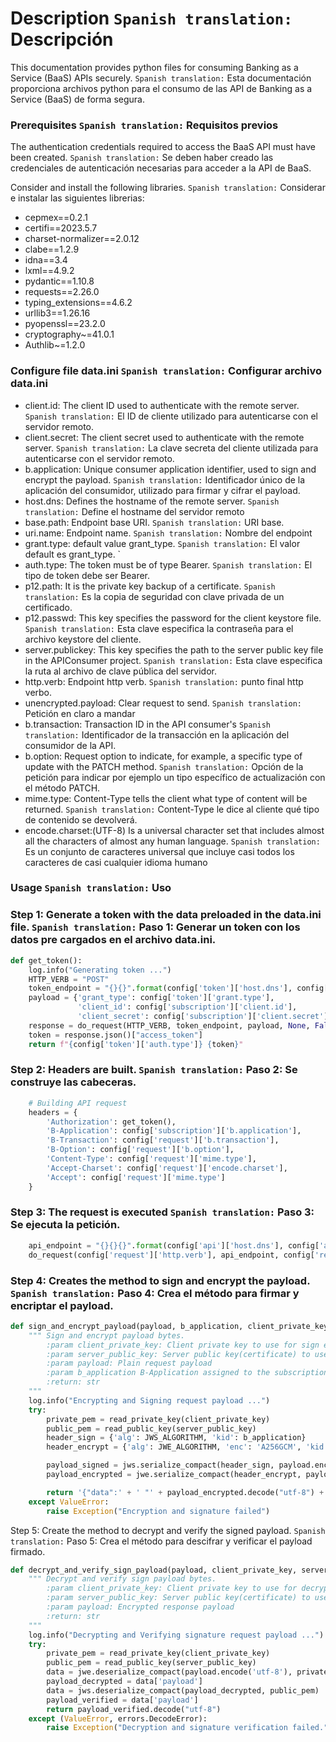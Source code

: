 # Description `Spanish translation:` Descripción

This documentation provides python files for consuming Banking as a Service (BaaS) APIs securely. `Spanish translation:` Esta documentación proporciona archivos python para el consumo de las API de Banking as a Service (BaaS) de forma segura.

### Prerequisites `Spanish translation:` Requisitos previos 

The authentication credentials required to access the BaaS API must have been created. `Spanish translation:` Se deben haber creado las credenciales de autenticación necesarias para acceder a la API de BaaS. 

Consider and install the following libraries. `Spanish translation:` Considerar e instalar las siguientes librerias:
* cepmex==0.2.1
* certifi==2023.5.7
* charset-normalizer==2.0.12
* clabe==1.2.9
* idna==3.4
* lxml==4.9.2
* pydantic==1.10.8
* requests==2.26.0
* typing_extensions==4.6.2
* urllib3==1.26.16
* pyopenssl==23.2.0
* cryptography~=41.0.1
* Authlib~=1.2.0

### Configure file data.ini `Spanish translation:` Configurar archivo data.ini
* client.id: The client ID used to authenticate with the remote server. `Spanish translation:` El ID de cliente utilizado para autenticarse con el servidor remoto. 
* client.secret: The client secret used to authenticate with the remote server. `Spanish translation:` La clave secreta del cliente utilizada para autenticarse con el servidor remoto.
* b.application: Unique consumer application identifier, used to sign and encrypt the payload. `Spanish translation:` Identificador único de la aplicación del consumidor, utilizado para firmar y cifrar el payload.
* host.dns: Defines the hostname of the remote server. `Spanish translation:` Define el hostname del servidor remoto
* base.path: Endpoint base URI.  `Spanish translation:` URI base.
* uri.name: Endpoint name. `Spanish translation:` Nombre del endpoint
* grant.type: default value grant_type. `Spanish translation:` El valor default es grant_type. `
* auth.type: The token must be of type Bearer. `Spanish translation:` El tipo de token debe ser Bearer.
* p12.path: It is the private key backup of a certificate. `Spanish translation:` Es la copia de seguridad con clave privada de un certificado.
* p12.passwd: This key specifies the password for the client keystore file. `Spanish translation:` Esta clave especifica la contraseña para el archivo keystore del cliente.
* server.publickey: This key specifies the path to the server public key file in the APIConsumer project. `Spanish translation:` Esta clave especifica la ruta al archivo de clave pública del servidor.
* http.verb: Endpoint http verb. `Spanish translation:` punto final http verbo.
* unencrypted.payload: Clear request to send. `Spanish translation:` Petición en claro a mandar
* b.transaction: Transaction ID in the API consumer's `Spanish translation:` Identificador de la transacción en la aplicación del consumidor de la API.
* b.option: Request option to indicate, for example, a specific type of update with the PATCH method. `Spanish translation:` Opción de la petición para indicar por ejemplo un tipo específico de actualización con el método PATCH.
* mime.type: Content-Type tells the client what type of content will be returned. `Spanish translation:` Content-Type le dice al cliente qué tipo de contenido se devolverá.
* encode.charset:(UTF-8) Is a universal character set that includes almost all the characters of almost any human language. `Spanish translation:` Es un conjunto de caracteres universal que incluye casi todos los caracteres de casi cualquier idioma humano

### Usage `Spanish translation:` Uso

### Step 1: Generate a token with the data preloaded in the data.ini file. `Spanish translation:` Paso 1: Generar un token con los datos pre cargados en el archivo data.ini.

```python
def get_token():
    log.info("Generating token ...")
    HTTP_VERB = "POST"
    token_endpoint = "{}{}".format(config['token']['host.dns'], config['token']['uri.name'])
    payload = {'grant_type': config['token']['grant.type'],
               'client_id': config['subscription']['client.id'],
               'client_secret': config['subscription']['client.secret']}
    response = do_request(HTTP_VERB, token_endpoint, payload, None, False)
    token = response.json()["access_token"]
    return f"{config['token']['auth.type']} {token}"

```

### Step 2: Headers are built. `Spanish translation:` Paso 2: Se construye las cabeceras.

```python
    # Building API request
    headers = {
        'Authorization': get_token(),
        'B-Application': config['subscription']['b.application'],
        'B-Transaction': config['request']['b.transaction'],
        'B-Option': config['request']['b.option'],
        'Content-Type': config['request']['mime.type'],
        'Accept-Charset': config['request']['encode.charset'],
        'Accept': config['request']['mime.type']
    }

```

### Step 3: The request is executed  `Spanish translation:` Paso 3: Se ejecuta la petición.

```python
    api_endpoint = "{}{}{}".format(config['api']['host.dns'], config['api']['base.path'], config['api']['uri.name'])
    do_request(config['request']['http.verb'], api_endpoint, config['request']['unencrypted.payload'], headers, True)

```

### Step 4: Creates the method to sign and encrypt the payload. `Spanish translation:` Paso 4: Crea el método para firmar y encriptar el payload.
```python
def sign_and_encrypt_payload(payload, b_application, client_private_key, server_public_key):
    """ Sign and encrypt payload bytes.
        :param client_private_key: Client private key to use for sign encryption
        :param server_public_key: Server public key(certificate) to use for encrypt
        :param payload: Plain request payload
        :param b_application B-Application assigned to the subscription
        :return: str
    """
    log.info("Encrypting and Signing request payload ...")
    try:
        private_pem = read_private_key(client_private_key)
        public_pem = read_public_key(server_public_key)
        header_sign = {'alg': JWS_ALGORITHM, 'kid': b_application}
        header_encrypt = {'alg': JWE_ALGORITHM, 'enc': 'A256GCM', 'kid': b_application}

        payload_signed = jws.serialize_compact(header_sign, payload.encode('utf-8'), private_pem)
        payload_encrypted = jwe.serialize_compact(header_encrypt, payload_signed, public_pem)

        return '{"data":' + ' "' + payload_encrypted.decode("utf-8") + '"}'
    except ValueError:
        raise Exception("Encryption and signature failed")
```

Step 5: Create the method  to decrypt and verify the signed payload. `Spanish translation:` Paso 5: Crea el método para descifrar y verificar el payload firmado.
```python
def decrypt_and_verify_sign_payload(payload, client_private_key, server_public_key):
    """ Decrypt and verify sign payload bytes.
        :param client_private_key: Client private key to use for decrypt
        :param server_public_key: Server public key(certificate) to use for verify sign
        :param payload: Encrypted response payload
        :return: str
    """
    log.info("Decrypting and Verifying signature request payload ...")
    try:
        private_pem = read_private_key(client_private_key)
        public_pem = read_public_key(server_public_key)
        data = jwe.deserialize_compact(payload.encode('utf-8'), private_pem)
        payload_decrypted = data['payload']
        data = jws.deserialize_compact(payload_decrypted, public_pem)
        payload_verified = data['payload']
        return payload_verified.decode("utf-8")
    except (ValueError, errors.DecodeError):
        raise Exception("Decryption and signature verification failed.")
```




